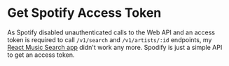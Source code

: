 # Get Spotify Access Token

As Spotify disabled unauthenticated calls to the Web API and an access token is required to call `/v1/search` and `/v1/artists/:id` endpoints, my [React Music Search app](https://github.com/zsoltime/react-music-search) didn't work any more. Spodify is just a simple API to get an access token.
